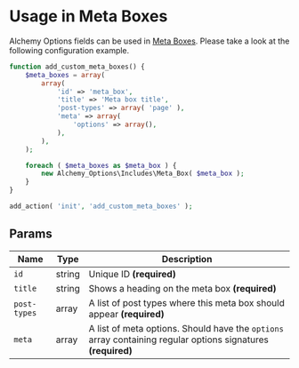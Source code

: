 # Usage in Meta Boxes

Alchemy Options fields can be used in [Meta Boxes](https://developer.wordpress.org/plugins/metadata/custom-meta-boxes/). Please take a look at the following configuration example.

```php
function add_custom_meta_boxes() {
    $meta_boxes = array(
        array(
            'id' => 'meta_box',
            'title' => 'Meta box title',
            'post-types' => array( 'page' ),
            'meta' => array(
                'options' => array(),
            ),
        ),
    );

    foreach ( $meta_boxes as $meta_box ) {
        new Alchemy_Options\Includes\Meta_Box( $meta_box );
    }
}

add_action( 'init', 'add_custom_meta_boxes' );
```

## Params

| Name | Type | Description |
| --- | --- | --- |
| `id` | string | Unique ID **(required)**
| `title` | string | Shows a heading on the meta box **(required)**
| `post-types` | array | A list of post types where this meta box should appear **(required)**
| `meta` | array | A list of meta options. Should have the `options` array containing regular options signatures **(required)**